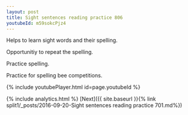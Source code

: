 ```yaml
---
layout: post
title: Sight sentences reading practice 806
youtubeId: m59sokcPjz4
---
```

 
 
Helps to learn sight words and their spelling.

Opportunitiy to repeat the spelling. 

Practice spelling. 
 
Practice for spelling bee competitions. 
 
{% include youtubePlayer.html id=page.youtubeId %}
 
 
{% include analytics.html %} 
[Next]({{ site.baseurl }}{% link  split1/_posts/2016-09-20-Sight sentences reading practice 701.md%})
 
